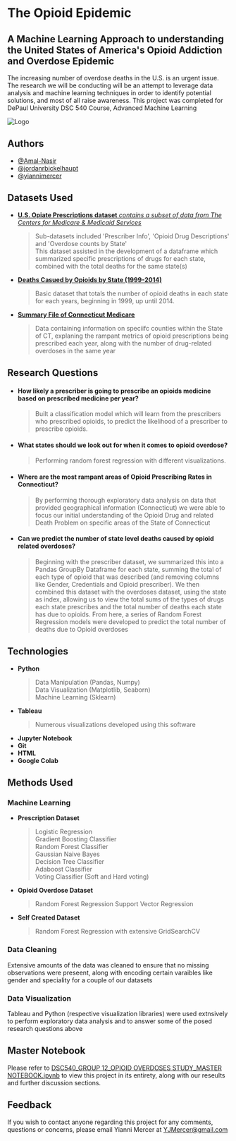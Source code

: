 
# The Opioid Epidemic 
## A Machine Learning Approach to understanding the United States of America's Opioid Addiction and Overdose Epidemic

The increasing number of overdose deaths in the U.S.   is an urgent issue. The research we will be conducting will be an attempt to leverage data analysis and machine learning techniques in order to identify potential solutions, and most of all raise awareness.  This project was completed for DePaul University DSC 540 Course, Advanced Machine Learning


![Logo](https://www.insurancejournal.com/app/uploads/2020/11/opioid-1-scaled.jpg)

    
## Authors

- [@Amal-Nasir](https://github.com/Amal-Nasir)
- [@jordanrbickelhaupt](https://github.com/jordanrbickelhaupt)
- [@yiannimercer](https://github.com/yiannimercer)



  
## Datasets Used

- [**U.S. Opiate Prescriptions dataset** *contains a subset of data from The Centers for Medicare & Medicaid Services*](https://www.cms.gov/Research-Statistics-Data-and-Systems/Statistics-Trends-and-Reports/Medicare-Provider-Charge-Data/Part-D-Prescriber.html)
    > Sub-datasets included 'Prescriber Info', 'Opioid Drug Descriptions' and 'Overdose counts by State'  
    > This dataset assisted in the development of a dataframe which summarized specific prescriptions of drugs for each state, combined with the total deaths for the same state(s)

- [**Deaths Casued by Opioids by State (1999-2014)**](https://data.world/health/drug-induced-deaths)
    > Basic dataset that totals the number of opioid deaths in each state for each years, beginning in 1999, up until 2014.  
    
- [**Summary File of Connecticut Medicare**](https://www.kaggle.com/cms/medicare-part-d-opioid-prescriber-summary-file)  
    > Data containing information on speciifc counties within the State of CT, explaning the rampant metrics of opioid prescriptions being prescribed each year, along with the number of drug-related overdoses in the same year

  
## Research Questions
* #### **How likely  a prescriber is going to prescribe an opioids medicine based on prescribed medicine per year?**  
    > Built a classification model which will learn from the prescribers who prescribed opioids, to predict the likelihood of a prescriber to prescribe opioids.  
* ####  **What states should we look out for when it comes to opioid overdose?**   
    > Performing random forest regression with different visualizations.  
* #### **Where are the most rampant areas of Opioid Prescribing Rates in Connecticut?**   
    > By performing thorough exploratory data analysis on data that provided geographical information (Connecticut) we were able to focus our initial understanding of the Opioid Drug and related Death Problem on specific areas of the State of Connecticut
* #### **Can we predict the number of state level deaths caused by opioid related overdoses?**   
    > Beginning with the prescriber dataset, we summarized this into a Pandas GroupBy Dataframe for each state, summing the total of each type of opioid that was described (and removing columns like Gender, Credentials and Opioid prescriber).  We then combined this dataset with the overdoses dataset, using the state as index, allowing us to view the total sums of the types of drugs each state prescribes and the total number of deaths each state has due to opioids.  From here, a series of Random Forest Regression models were developed to predict the total number of deaths due to Opioid overdoses
## Technologies

* **Python**
    > Data Manipulation (Pandas, Numpy)  
    > Data Visualization (Matplotlib, Seaborn)  
    > Machine Learning (Sklearn)
* **Tableau**
    > Numerous visualizations developed using this software
* **Jupyter Notebook** 
* **Git**
* **HTML**
* **Google Colab**

  
## Methods Used

### Machine Learning
* **Prescription Dataset**
    > Logistic Regression  
    > Gradient Boosting Classifier  
    > Random Forest Classifier   
    > Gaussian Naive Bayes  
    > Decision Tree Classifier  
    > Adaboost Classifier  
    > Voting Classifier (Soft and Hard voting)
* **Opioid Overdose Dataset**
    > Random Forest Regression
    > Support Vector Regression
* **Self Created Dataset**
    > Random Forest Regression with extensive GridSearchCV
### Data Cleaning
Extensive amounts of the data was cleaned to ensure that no missing observations were preseent, along with encoding certain varaibles like gender and speciality for a couple of our datasets

### Data Visualization
Tableau and Python (respective visualization libraries) were used extnsively to perform exploratory data analysis and to answer some of the posed research questions above



  
## Master Notebook

Please refer to [DSC540_GROUP 12_OPIOID OVERDOSES STUDY_MASTER NOTEBOOK.ipynb](https://github.com/jordanrbickelhaupt/Op/blob/main/DSC540_GROUP%2012_OPIOID%20OVERDOSES%20STUDY_MASTER%20NOTEBOOK.ipynb) to view this project in its entirety, along with our reseults and further discussion sections.
## Feedback
If you wish to contact anyone regarding this project for any comments, questions or concerns, please email Yianni Mercer at YJMercer@gmail.com